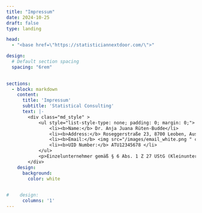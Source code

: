 ```yaml
---
title: "Impressum"
date: 2024-10-25
draft: false
type: landing

head:
  - "<base href=\"https://statisticiannextdoor.com/\">"

design:
  # Default section spacing
  spacing: "6rem"

    
sections:
  - block: markdown
    content:
      title: 'Impressum' 
      subtitle: 'Statistical Consulting'
      text: |-
        <div class="md_style" >
            <ul style="list-style-type: none; padding: 0; margin: 0;">
                <li><b>Name:</b> Dr. Anja Juana Rüten-Budde</li>
                <li><b>Address:</b> Roseggerstraße 23, 8700 Leoben, Austria</li>
                <li><b>Email:</b> <img src="/images/email_white.png " class="inline-image" style="width: 38%; height: auto; display: inline-block; vertical-align: middle; margin: 0; padding: 0;"></li>
                <li><b>UID Number:</b> ATU12345678 </li>
            </ul>
            <p>Einzelunternehmer gemäß § 6 Abs. 1 Z 27 UStG (Kleinunternehmerregelung)</p>
        </div>
    design:
      background:
        color: white
    

#    design:
      columns: '1'
---
```




